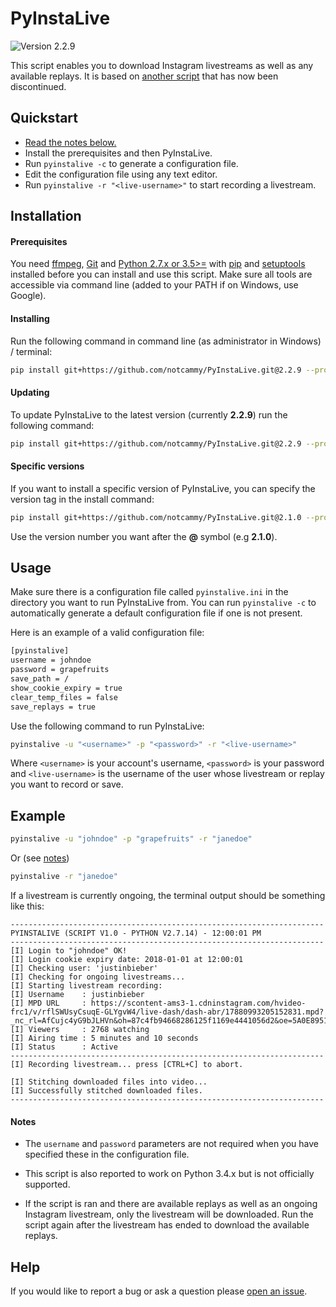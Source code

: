 # PyInstaLive
![Version 2.2.9](https://img.shields.io/badge/Version-2.2.9-pink.svg?style=for-the-badge)

This script enables you to download Instagram livestreams as well as any available replays. It is based on [another script](https://github.com/taengstagram/instagram-livestream-downloader) that has now been discontinued. 


## Quickstart

- [Read the notes below.](https://github.com/notcammy/PyInstaLive#notes)
- Install the prerequisites and then PyInstaLive.
- Run `pyinstalive -c` to generate a configuration file.
- Edit the configuration file using any text editor.
- Run `pyinstalive -r "<live-username>"` to start recording a livestream.


## Installation

#### Prerequisites
You need [ffmpeg](https://ffmpeg.org/download.html), [Git](https://git-scm.com/downloads) and [Python 2.7.x or 3.5>=](https://www.python.org/downloads/) with [pip](https://pip.pypa.io/en/stable/installing/) and [setuptools](https://packaging.python.org/tutorials/installing-packages/#install-pip-setuptools-and-wheel) installed before you can install and use this script. Make sure all tools are accessible via command line (added to your PATH if on Windows, use Google).

#### Installing

Run the following command in command line (as administrator in Windows) / terminal:
```bash
pip install git+https://github.com/notcammy/PyInstaLive.git@2.2.9 --process-dependency-links
```

#### Updating

To update PyInstaLive to the latest version (currently **2.2.9**) run the following command:

```bash
pip install git+https://github.com/notcammy/PyInstaLive.git@2.2.9 --process-dependency-links --upgrade
```

#### Specific versions

If you want to install a specific version of PyInstaLive, you can specify the version tag in the install command:

```bash
pip install git+https://github.com/notcammy/PyInstaLive.git@2.1.0 --process-dependency-links
```

Use the version number you want after the **@** symbol (e.g **2.1.0**).


## Usage
Make sure there is a configuration file called ``pyinstalive.ini`` in the directory you want to run PyInstaLive from.
You can run ```pyinstalive -c``` to automatically generate a default configuration file if one is not present.

Here is an example of a valid configuration file:
```bash
[pyinstalive]
username = johndoe
password = grapefruits
save_path = /
show_cookie_expiry = true
clear_temp_files = false
save_replays = true
```

Use the following command to run PyInstaLive:

```bash
pyinstalive -u "<username>" -p "<password>" -r "<live-username>"
```

Where ``<username>`` is your account's username, ``<password>`` is your password and ``<live-username>`` is the username of the user whose livestream or replay you want to record or save.

## Example
```bash
pyinstalive -u "johndoe" -p "grapefruits" -r "janedoe"
```
Or (see [notes](https://github.com/notcammy/PyInstaLive#notes))
```bash
pyinstalive -r "janedoe"
```

If a livestream is currently ongoing, the terminal output should be something like this:

```
----------------------------------------------------------------------
PYINSTALIVE (SCRIPT V1.0 - PYTHON V2.7.14) - 12:00:01 PM
----------------------------------------------------------------------
[I] Login to "johndoe" OK!
[I] Login cookie expiry date: 2018-01-01 at 12:00:01
[I] Checking user: 'justinbieber'
[I] Checking for ongoing livestreams...
[I] Starting livestream recording:
[I] Username    : justinbieber
[I] MPD URL     : https://scontent-ams3-1.cdninstagram.com/hvideo-frc1/v/rflSWUsyCsuqE-GLYgvW4/live-dash/dash-abr/17880993205152831.mpd?_nc_rl=AfCujc4yG9bJLHVn&oh=87c4fb94668286125f1169e4441056d2&oe=5A0E8951
[I] Viewers     : 2768 watching
[I] Airing time : 5 minutes and 10 seconds
[I] Status      : Active
----------------------------------------------------------------------
[I] Recording livestream... press [CTRL+C] to abort.

[I] Stitching downloaded files into video...
[I] Successfully stitched downloaded files.
----------------------------------------------------------------------
```


#### Notes
- The `username` and `password` parameters are not required when you have specified these in the configuration file.

- This script is also reported to work on Python 3.4.x but is not officially supported.

- If the script is ran and there are available replays as well as an ongoing Instagram livestream, only the livestream will be downloaded. Run the script again after the livestream has ended to download the available replays.


## Help
If you would like to report a bug or ask a question please [open an issue](https://github.com/notcammy/PyInstaLive/issues/new).
